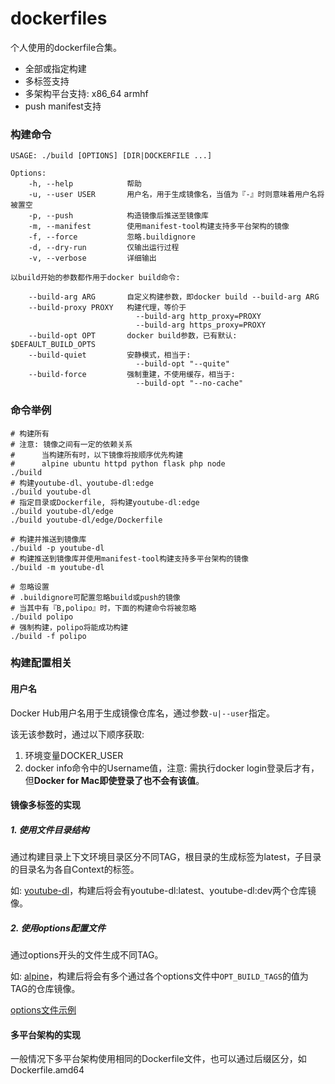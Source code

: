 # dockerfiles

个人使用的dockerfile合集。

* 全部或指定构建
* 多标签支持
* 多架构平台支持: x86_64 armhf
* push manifest支持


### 构建命令

```shell
USAGE: ./build [OPTIONS] [DIR|DOCKERFILE ...]

Options:
    -h, --help            帮助
    -u, --user USER       用户名，用于生成镜像名，当值为『-』时则意味着用户名将被置空
    -p, --push            构造镜像后推送至镜像库
    -m, --manifest        使用manifest-tool构建支持多平台架构的镜像
    -f, --force           忽略.buildignore
    -d, --dry-run         仅输出运行过程
    -v, --verbose         详细输出

以build开始的参数都作用于docker build命令:

    --build-arg ARG       自定义构建参数，即docker build --build-arg ARG
    --build-proxy PROXY   构建代理，等价于
                            --build-arg http_proxy=PROXY
                            --build-arg https_proxy=PROXY
    --build-opt OPT       docker build参数，已有默认: $DEFAULT_BUILD_OPTS
    --build-quiet         安静模式，相当于:
                            --build-opt "--quite"
    --build-force         强制重建，不使用缓存，相当于:
                            --build-opt "--no-cache"
```

### 命令举例

```shell
# 构建所有
# 注意: 镜像之间有一定的依赖关系
#      当构建所有时，以下镜像将按顺序优先构建
#      alpine ubuntu httpd python flask php node
./build
# 构建youtube-dl、youtube-dl:edge
./build youtube-dl
# 指定目录或Dockerfile, 将构建youtube-dl:edge
./build youtube-dl/edge
./build youtube-dl/edge/Dockerfile

# 构建并推送到镜像库
./build -p youtube-dl
# 构建推送到镜像库并使用manifest-tool构建支持多平台架构的镜像
./build -m youtube-dl

# 忽略设置
# .buildignore可配置忽略build或push的镜像
# 当其中有『B,polipo』时，下面的构建命令将被忽略
./build polipo
# 强制构建，polipo将能成功构建
./build -f polipo
```

### 构建配置相关

#### 用户名

Docker Hub用户名用于生成镜像仓库名，通过参数`-u|--user`指定。

该无该参数时，通过以下顺序获取:

1. 环境变量DOCKER_USER
1. docker info命令中的Username值，注意: 需执行docker login登录后才有，但**Docker for Mac即使登录了也不会有该值**。

#### 镜像多标签的实现

##### 1. 使用文件目录结构

通过构建目录上下文环境目录区分不同TAG，根目录的生成标签为latest，子目录的目录名为各自Context的标签。

如: [youtube-dl](https://github.com/JinnLynn/dockerfiles/tree/master/youtube-dl)，构建后将会有youtube-dl:latest、youtube-dl:dev两个仓库镜像。

##### 2. 使用options配置文件

通过options开头的文件生成不同TAG。

如: [alpine](https://github.com/JinnLynn/dockerfiles/tree/master/alpine)，构建后将会有多个通过各个options文件中`OPT_BUILD_TAGS`的值为TAG的仓库镜像。

[options文件示例](https://github.com/JinnLynn/dockerfiles/blob/master/alpine/options)

#### 多平台架构的实现

一般情况下多平台架构使用相同的Dockerfile文件，也可以通过后缀区分，如Dockerfile.amd64
